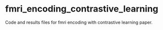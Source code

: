 # fmri_encoding_contrastive_learning
Code and results files for fmri encoding with contrastive learning paper.

